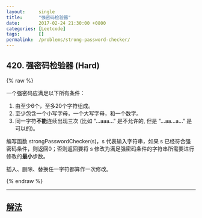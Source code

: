 ```yaml
---
layout:     single
title:      "强密码检验器"
date:       2017-02-24 21:30:00 +0800
categories: [Leetcode]
tags:       []
permalink:  /problems/strong-password-checker/
---
```


## 420. 强密码检验器 (Hard)

{% raw %}

<p>一个强密码应满足以下所有条件：</p>

<ol>
	<li>由至少6个，至多20个字符组成。</li>
	<li>至少包含一个小写字母，一个大写字母，和一个数字。</li>
	<li>同一字符<strong>不能</strong>连续出现三次 (比如 &quot;...aaa...&quot; 是不允许的, 但是&nbsp;&quot;...aa...a...&quot; 是可以的)。</li>
</ol>

<p>编写函数&nbsp;strongPasswordChecker(s)，s 代表输入字符串，如果 s 已经符合强密码条件，则返回0；否则返回要将 s 修改为满足强密码条件的字符串所需要进行修改的<strong>最小</strong>步数。</p>

<p>插入、删除、替换任一字符都算作一次修改。</p>

{% endraw %}

---

## [解法](https://github.com/openset/leetcode/tree/master/problems/strong-password-checker)
